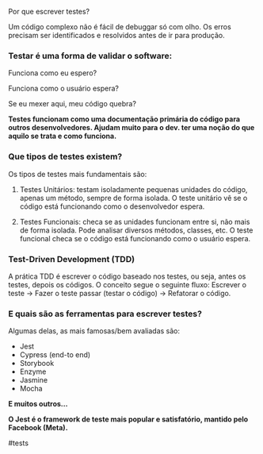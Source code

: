 Por que escrever testes?

Um código complexo não é fácil de debuggar só com olho. Os erros precisam ser identificados e resolvidos antes de ir para produção.

### Testar é uma forma de validar o software:

Funciona como eu espero?

Funciona como o usuário espera?

Se eu mexer aqui, meu código quebra?

**Testes funcionam como uma documentação primária do código para outros desenvolvedores. Ajudam muito para o dev. ter uma noção do que aquilo se trata e como funciona.**

### Que tipos de testes existem?

Os tipos de testes mais fundamentais são:

1.  Testes Unitários: testam isoladamente pequenas unidades do código, apenas um método, sempre de forma isolada. O teste unitário vê se o código está funcionando como o desenvolvedor espera.
    
2.  Testes Funcionais: checa se as unidades funcionam entre si, não mais de forma isolada. Pode analisar diversos métodos, classes, etc. O teste funcional checa se o código está funcionando como o usuário espera.

### Test-Driven Development (TDD)

A prática TDD é escrever o código baseado nos testes, ou seja, antes os testes, depois os códigos. O conceito segue o seguinte fluxo: Escrever o teste -> Fazer o teste passar (testar o código) -> Refatorar o código.

### E quais são as ferramentas para escrever testes?

Algumas delas, as mais famosas/bem avaliadas são:

-   Jest
-   Cypress (end-to end)
-   Storybook
-   Enzyme
-   Jasmine
-   Mocha

**E muitos outros…**

**O Jest é o framework de teste mais popular e satisfatório, mantido pelo Facebook (Meta).**

#tests